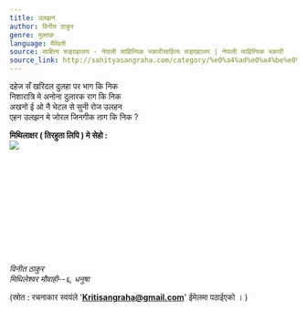 ```yaml
---
title: उलझन
author: विनीत ठाकुर
genre: मुक्तक
language: मैथिली
source: साहित्य सङ्ग्रहालय - नेपाली साहित्यिक भकारीसाहित्य सङ्ग्रहालय | नेपाली साहित्यिक भकारी
source_link: http://sahityasangraha.com/category/%e0%a4%ad%e0%a4%be%e0%a4%b7%e0%a4%be-%e0%a4%ad%e0%a4%be%e0%a4%b7%e0%a5%80-%e0%a4%b8%e0%a4%be%e0%a4%b9%e0%a4%bf%e0%a4%a4%e0%a5%8d%e0%a4%af/%e0%a4%ae%e0%a5%88%e0%a4%a5%e0%a4%bf%e0%a4%b2%e0%a5%80-%e0%a4%b0%e0%a4%9a%e0%a4%a8%e0%a4%be/
---
```


दहेज सँ खरिदल दुलहा पर भाग कि निक  
निशारात्रि मे अनोना दुलारक राग कि निक  
अखनो ई ओ नै भेटल से सुनी रोज उलहन  
एहन उलझन मे जोरल जिनगीक ताग कि निक ?

**मिथिलाक्षर ( तिरहुता लिपि ) मे सेहो :**  
![](https://i1.wp.com/sahityasangraha.com/wp-content/uploads/2017/03/Maithili-Muktak-Binit-Thakur-Mithilakshar-Tirhuta-Janakpur-Dhanusha-Nepal-Maithili-letters-alphabets.jpg?resize=447%2C319)

 

 

 

 

 

 

*विनीत ठाकुर*  
*मिथिलेश्वर मौवाही--६, धनुषा*

(स्रोत : रचनाकार स्वयंले '**Kritisangraha@gmail.com**' ईमेलमा पठाईएको । )
